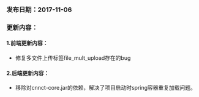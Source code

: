 ### 发布日期：2017-11-06

### 更新内容：

#### 1.前端更新内容：

* 修复多文件上传标签file\_mult\_upload存在的bug

#### 2.后端更新内容：

* 移除对cnnct-core.jar的依赖，解决了项目启动时spring容器重复加载问题。



